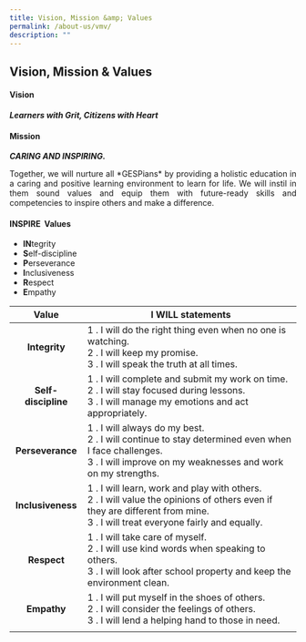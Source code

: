 ```yaml
---
title: Vision, Mission &amp; Values
permalink: /about-us/vmv/
description: ""
---
```

## Vision, Mission &amp; Values

#### Vision

_**Learners with Grit, Citizens with Heart**_  

#### Mission

**_CARING AND INSPIRING._**
<p align="justify">Together, we will nurture all *GESPians* by providing a holistic education in a caring and positive learning environment to learn for life. We will instil in them sound values and equip them with future-ready skills and competencies to inspire others and make a difference.

#### INSPIRE &nbsp;Values

*   **IN**tegrity &nbsp; &nbsp; &nbsp; &nbsp; &nbsp; &nbsp; &nbsp; &nbsp; &nbsp; &nbsp; &nbsp; &nbsp; &nbsp; &nbsp; &nbsp; &nbsp; &nbsp; &nbsp; &nbsp; &nbsp; &nbsp; &nbsp; &nbsp; &nbsp; &nbsp; &nbsp; &nbsp; &nbsp; &nbsp; &nbsp; &nbsp; &nbsp; &nbsp; &nbsp; &nbsp; &nbsp; &nbsp; &nbsp; &nbsp; &nbsp; &nbsp; &nbsp; &nbsp; &nbsp; &nbsp; &nbsp; &nbsp; 
*   **S**elf-discipline &nbsp; &nbsp; &nbsp; &nbsp; &nbsp; &nbsp; &nbsp; &nbsp; &nbsp; &nbsp; &nbsp; &nbsp; &nbsp; &nbsp; &nbsp; &nbsp; &nbsp; &nbsp; &nbsp; &nbsp; &nbsp; &nbsp; &nbsp; &nbsp; &nbsp; &nbsp; &nbsp; &nbsp; &nbsp; &nbsp; &nbsp; &nbsp; &nbsp; &nbsp; &nbsp;  
*   **P**erseverance &nbsp; &nbsp; &nbsp; &nbsp; &nbsp; &nbsp; &nbsp; &nbsp; &nbsp; &nbsp; &nbsp; &nbsp; &nbsp; &nbsp; &nbsp; &nbsp; &nbsp; &nbsp; &nbsp; &nbsp; &nbsp; &nbsp; &nbsp; &nbsp; &nbsp; &nbsp; &nbsp; &nbsp; &nbsp; &nbsp; &nbsp; &nbsp; &nbsp; &nbsp; &nbsp; &nbsp; &nbsp; &nbsp; &nbsp; &nbsp; &nbsp; &nbsp; &nbsp; 
*   **I**nclusiveness &nbsp; &nbsp; &nbsp; &nbsp; &nbsp; &nbsp; &nbsp; &nbsp; &nbsp; &nbsp; &nbsp; &nbsp; &nbsp; &nbsp; &nbsp; &nbsp; &nbsp; &nbsp; &nbsp; &nbsp; &nbsp; &nbsp; &nbsp; &nbsp; &nbsp; &nbsp; &nbsp; &nbsp; &nbsp; &nbsp; &nbsp; &nbsp;  
*   **R**espect &nbsp; &nbsp; &nbsp; &nbsp; &nbsp; &nbsp; &nbsp; &nbsp; &nbsp; &nbsp; &nbsp; &nbsp; &nbsp; &nbsp; &nbsp; &nbsp; &nbsp; &nbsp; &nbsp; &nbsp; &nbsp; &nbsp; &nbsp; &nbsp; &nbsp; &nbsp; &nbsp; &nbsp; &nbsp; &nbsp; &nbsp; &nbsp; &nbsp; &nbsp; &nbsp; &nbsp; &nbsp; &nbsp;  
*   **E**mpathy

| **Value** | &nbsp;**I WILL statements** |
|:---:|---|
| **Integrity** | 1 \. I will do the right thing even when no one is watching.<br>2 \.&nbsp;I will keep my promise.<br>3 \. I will speak the truth at all times. |
| **Self-discipline** | 1 \.&nbsp;I will complete and submit my work on time.<br>2 \.&nbsp;I will stay focused during lessons.<br>3 \.&nbsp;I will manage my emotions and act appropriately. |
| **Perseverance** | 1 \.&nbsp;I will always do my best.<br>2 \.&nbsp;I will continue to stay determined even when I face challenges.<br>3 \.&nbsp;I will improve on my weaknesses and work on my strengths. |
| **Inclusiveness** | 1 \.&nbsp;I will learn, work and play with others.<br>2 \.&nbsp;I will value the opinions of others even if they are&nbsp;different from mine.<br>3 \.&nbsp;I will treat everyone fairly and equally. |
| **Respect** | 1 \.&nbsp;I will take care of myself.<br>2 \.&nbsp;I will use kind words when speaking to others.<br>3 \.&nbsp;I will look after school property and keep the environment clean. |
| **Empathy** | 1 \.&nbsp;I will put myself in the shoes of others.<br>2 \.&nbsp;I will consider the feelings of others.<br>3 \. I will lend a helping hand to those in need. |
|  |  |</p>